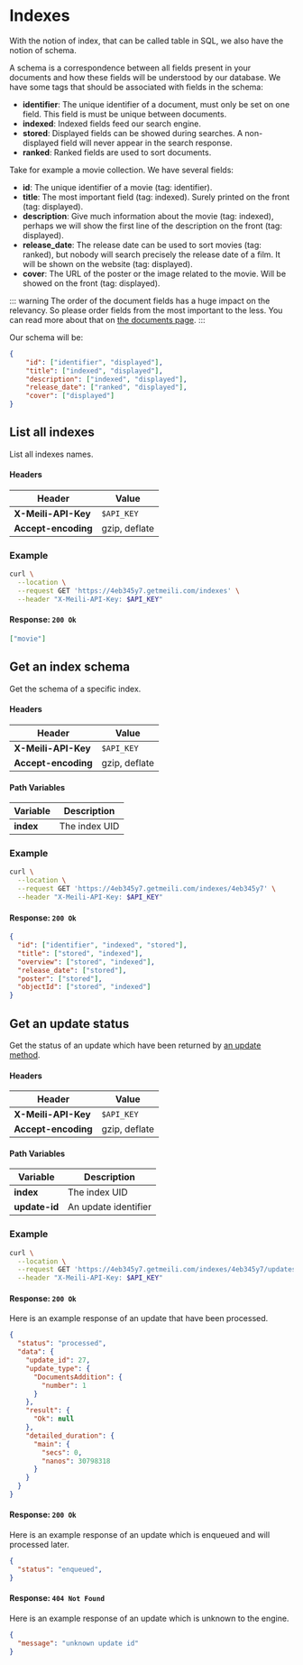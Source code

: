 # Indexes

With the notion of index, that can be called table in SQL, we also have the notion of schema.

A schema is a correspondence between all fields present in your documents and how these fields will be understood by our database.
We have some tags that should be associated with fields in the schema:

* **identifier**: The unique identifier of a document, must only be set on one field. This field is must be unique between documents.
* **indexed**: Indexed fields feed our search engine.
* **stored**: Displayed fields can be showed during searches. A non-displayed field will never appear in the search response.
* **ranked**: Ranked fields are used to sort documents. <Badge text="soon" type="warn"/>

Take for example a movie collection. We have several fields:

* **id**: The unique identifier of a movie (tag: identifier).
* **title**: The most important field (tag: indexed). Surely printed on the front (tag: displayed).
* **description**: Give much information about the movie (tag: indexed), perhaps we will show the first line of the description on the front (tag: displayed).
* **release_date**: The release date can be used to sort movies (tag: ranked), but nobody will search precisely the release date of a film. It will be shown on the website (tag: displayed).
* **cover**: The URL of the poster or the image related to the movie. Will be showed on the front (tag: displayed).

::: warning
The order of the document fields has a huge impact on the relevancy. So please order fields from the most important to the less.
You can read more about that on [the documents page](/documents.md).
:::

Our schema will be:

```json
{
    "id": ["identifier", "displayed"],
    "title": ["indexed", "displayed"],
    "description": ["indexed", "displayed"],
    "release_date": ["ranked", "displayed"],
    "cover": ["displayed"]
}
```




## List all indexes

<RouteHighlighter method="GET" route="/indexes"/>

List all indexes names.

#### Headers

| Header              | Value         |
|---------------------|---------------|
| **X-Meili-API-Key** | `$API_KEY`    |
| **Accept-encoding** | gzip, deflate |

### Example

```bash
curl \
  --location \
  --request GET 'https://4eb345y7.getmeili.com/indexes' \
  --header "X-Meili-API-Key: $API_KEY"
```

#### Response: `200 Ok`

```json
["movie"]
```




## Get an index schema

<RouteHighlighter method="GET" route="/indexes/:index"/>

Get the schema of a specific index.

#### Headers

| Header              | Value         |
|---------------------|---------------|
| **X-Meili-API-Key** | `$API_KEY`    |
| **Accept-encoding** | gzip, deflate |

#### Path Variables

| Variable  | Description           |
|-----------|-----------------------|
| **index** | The index UID |

### Example

```bash
curl \
  --location \
  --request GET 'https://4eb345y7.getmeili.com/indexes/4eb345y7' \
  --header "X-Meili-API-Key: $API_KEY"
```

#### Response: `200 Ok`

```json
{
  "id": ["identifier", "indexed", "stored"],
  "title": ["stored", "indexed"],
  "overview": ["stored", "indexed"],
  "release_date": ["stored"],
  "poster": ["stored"],
  "objectId": ["stored", "indexed"]
}
```




## Get an update status

<RouteHighlighter method="GET" route="/indexes/:index/updates/:update-id"/>

Get the status of an update which have been returned by [an update method](/documents.md#add-or-update-documents).

#### Headers

| Header              | Value         |
|---------------------|---------------|
| **X-Meili-API-Key** | `$API_KEY`    |
| **Accept-encoding** | gzip, deflate |

#### Path Variables

| Variable      | Description           |
|---------------|-----------------------|
| **index**     | The index UID |
| **update-id** | An update identifier  |

### Example

```bash
curl \
  --location \
  --request GET 'https://4eb345y7.getmeili.com/indexes/4eb345y7/updates/27' \
  --header "X-Meili-API-Key: $API_KEY"
```

#### Response: `200 Ok`

Here is an example response of an update that have been processed.

```json
{
  "status": "processed",
  "data": {
    "update_id": 27,
    "update_type": {
      "DocumentsAddition": {
        "number": 1
      }
    },
    "result": {
      "Ok": null
    },
    "detailed_duration": {
      "main": {
        "secs": 0,
        "nanos": 30798318
      }
    }
  }
}
```

#### Response: `200 Ok`

Here is an example response of an update which is enqueued and will processed later.

```json
{
  "status": "enqueued",
}
```

#### Response: `404 Not Found`

Here is an example response of an update which is unknown to the engine.

```json
{
  "message": "unknown update id"
}
```

